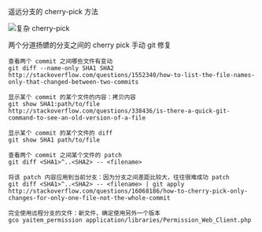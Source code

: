 遥远分支的 cherry-pick 方法

![复杂 cherry-pick](http://wulfric.qiniudn.com/git/R-far-away-branch.png "复杂 cherry-pick")



两个分道扬镳的分支之间的 cherry pick 手动 git 修复



```
查看两个 commit 之间哪些文件有变动
git diff --name-only SHA1 SHA2
http://stackoverflow.com/questions/1552340/how-to-list-the-file-names-only-that-changed-between-two-commits

显示某个 commit 的某个文件的内容：拷贝内容
git show SHA1:path/to/file
http://stackoverflow.com/questions/338436/is-there-a-quick-git-command-to-see-an-old-version-of-a-file

显示某个 commit 的某个文件的 diff
git show SHA1 path/to/file

查看两个 commit 之间某个文件的 patch
git diff <SHA1>^..<SHA2> -- <filename>

将该 patch 内容应用到当前分支：因为分支之间差距比较大，往往很难成功 patch
git diff <SHA1>^..<SHA2> -- <filename> | git apply
http://stackoverflow.com/questions/16068186/how-to-cherry-pick-only-changes-for-only-one-file-not-the-whole-commit

完全使用远程分支的文件：新文件，确定使用另外一个版本
gco yaitem_permission application/libraries/Permission_Web_Client.php
```